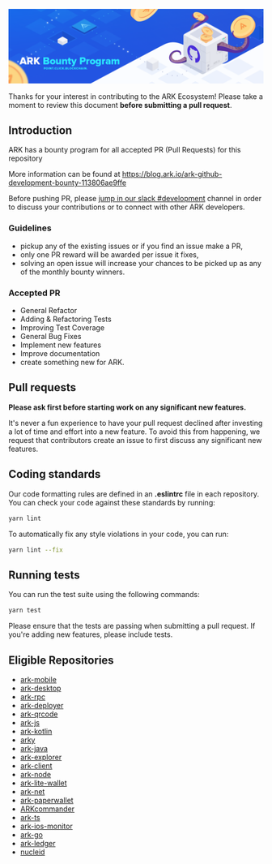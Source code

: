 <p align="center">
    <img src="https://raw.githubusercontent.com/ArkEcosystem/ARK-Bounty-Program/master/banner.png" />
</p>

Thanks for your interest in contributing to the ARK Ecosystem! Please take a moment to review this document **before submitting a pull request**.

## Introduction

ARK has a bounty program for all accepted PR (Pull Requests) for this repository

More information can be found at https://blog.ark.io/ark-github-development-bounty-113806ae9ffe

Before pushing PR, please [jump in our slack #development](https://ark.io/slack) channel in order to discuss your contributions or to connect with other ARK developers.

### Guidelines

- pickup any of the existing issues or if you find an issue make a PR,
- only one PR reward will be awarded per issue it fixes,
- solving an open issue will increase your chances to be picked up as any of the monthly bounty winners.

### Accepted PR

- General Refactor
- Adding & Refactoring Tests
- Improving Test Coverage
- General Bug Fixes
- Implement new features
- Improve documentation
- create something new for ARK.

## Pull requests

**Please ask first before starting work on any significant new features.**

It's never a fun experience to have your pull request declined after investing a lot of time and effort into a new feature. To avoid this from happening, we request that contributors create an issue to first discuss any significant new features.

## Coding standards

Our code formatting rules are defined in an **.eslintrc** file in each repository. You can check your code against these standards by running:

```sh
yarn lint
```

To automatically fix any style violations in your code, you can run:

```sh
yarn lint --fix
```

## Running tests

You can run the test suite using the following commands:

```sh
yarn test
```

Please ensure that the tests are passing when submitting a pull request. If you're adding new features, please include tests.

## Eligible Repositories

- [ark-mobile](https://github.com/ArkEcosystem/ark-mobile)
- [ark-desktop](https://github.com/ArkEcosystem/ark-desktop)
- [ark-rpc](https://github.com/ArkEcosystem/ark-rpc)
- [ark-deployer](https://github.com/ArkEcosystem/ark-deployer)
- [ark-qrcode](https://github.com/ArkEcosystem/ark-qrcode)
- [ark-js](https://github.com/ArkEcosystem/ark-js)
- [ark-kotlin](https://github.com/ArkEcosystem/ark-kotlin)
- [arky](https://github.com/ArkEcosystem/arky)
- [ark-java](https://github.com/ArkEcosystem/ark-java)
- [ark-explorer](https://github.com/ArkEcosystem/ark-explorer)
- [ark-client](https://github.com/ArkEcosystem/ark-client)
- [ark-node](https://github.com/ArkEcosystem/ark-node)
- [ark-lite-wallet](https://github.com/ArkEcosystem/ark-lite-wallet)
- [ark-net](https://github.com/ArkEcosystem/ark-net)
- [ark-paperwallet](https://github.com/ArkEcosystem/ark-paperwallet)
- [ARKcommander](https://github.com/ArkEcosystem/ARKcommander)
- [ark-ts](https://github.com/ArkEcosystem/ark-ts)
- [ark-ios-monitor](https://github.com/ArkEcosystem/ark-ios-monitor)
- [ark-go](https://github.com/ArkEcosystem/ark-go)
- [ark-ledger](https://github.com/ArkEcosystem/ark-ledger)
- [nucleid](https://github.com/ArkEcosystem/nucleid)
